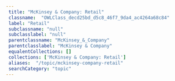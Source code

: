 ```yaml
--- 
 title: "McKinsey & Company: Retail" 
 classname:  "OWLClass_decd25bd_d5c8_46f7_9da4_ac4264a68c84" 
 label: "Retail" 
 subclassname: "null" 
 subclasslabel: "null" 
 parentclassname: "McKinsey_&_Company" 
 parentclasslabel: "McKinsey & Company" 
 equalentCollections: [] 
 collections: ['McKinsey & Company: Retail']
 aliases:  "/topic/mckinsey-company-retail"  
 searchCategory: "topic" 
---
```

